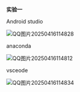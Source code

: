 **实验一**

Android studio

![QQ图片20250416114828](E:\实训\实验一\QQ图片20250416114828.png)

anaconda

![QQ图片20250416114812](E:\实训\实验一\QQ图片20250416114812.png)

vsceode

![QQ图片20250416114834](E:\实训\实验一\QQ图片20250416114834.png)